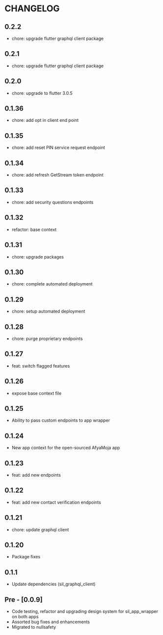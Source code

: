 # CHANGELOG
## 0.2.2

- chore: upgrade flutter graphql client package

## 0.2.1

- chore: upgrade flutter graphql client package

## 0.2.0

- chore: upgrade to flutter 3.0.5

## 0.1.36

- chore: add opt in client end point

## 0.1.35

- chore: add reset PIN service request endpoint

## 0.1.34

- chore: add refresh GetStream token endpoint

## 0.1.33

- chore: add security questions endpoints

## 0.1.32

- refactor: base context

## 0.1.31

- chore: upgrade packages

## 0.1.30

- chore: complete automated deployment

## 0.1.29

- chore: setup automated deployment

## 0.1.28

- chore: purge proprietary endpoints

## 0.1.27

- feat: switch flagged features

## 0.1.26

- expose base context file

## 0.1.25

- Ability to pass custom endpoints to app wrapper

## 0.1.24

- New app context for the open-sourced AfyaMoja app

## 0.1.23

- feat: add new endpoints

## 0.1.22

- feat: add new contact verification endpoints

## 0.1.21

- chore: update graphql client

## 0.1.20

- Package fixes

## 0.1.1

- Update dependencies (sil_graphql_client)

## Pre - [0.0.9]

- Code testing, refactor and upgrading design system for sil_app_wrapper on both apps
- Assorted bug fixes and enhancements
- Migrated to nullsafety
